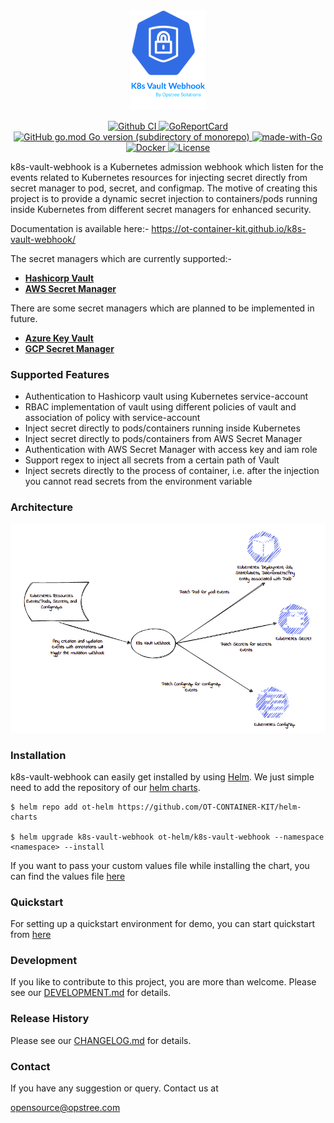 <div align="center">
    <img src="./static/k8s-vault-webhook-logo.svg" height="160" width="120">
</div>

<p align="center">
  <a href="https://github.com/OT-CONTAINER-KIT/k8s-vault-webhook">
    <img src="https://github.com/OT-CONTAINER-KIT/k8s-vault-webhook/workflows/CI%20Pipeline/badge.svg" alt="Github CI">
  </a>
  <a href="https://goreportcard.com/report/github.com/OT-CONTAINER-KIT/k8s-vault-webhook">
    <img src="https://goreportcard.com/badge/github.com/OT-CONTAINER-KIT/k8s-vault-webhook" alt="GoReportCard">
  </a>
  <a href="http://golang.org">
    <img src="https://img.shields.io/github/go-mod/go-version/OT-CONTAINER-KIT/k8s-vault-webhook" alt="GitHub go.mod Go version (subdirectory of monorepo)">
  </a>
  <a href="http://golang.org">
    <img src="https://img.shields.io/badge/Made%20with-Go-1f425f.svg" alt="made-with-Go">
  </a>
  <a href="https://quay.io/repository/opstree/k8s-vault-webhook">
    <img src="https://img.shields.io/badge/container-ready-green" alt="Docker">
  </a>
  <a href="https://github.com/OT-CONTAINER-KIT/k8s-vault-webhook/master/LICENSE">
    <img src="https://img.shields.io/badge/License-Apache%202.0-blue.svg" alt="License">
  </a>
</p>

k8s-vault-webhook is a Kubernetes admission webhook which listen for the events related to Kubernetes resources for injecting secret directly from secret manager to pod, secret, and configmap.
The motive of creating this project is to provide a dynamic secret injection to containers/pods running inside Kubernetes from different secret managers for enhanced security.

Documentation is available here:- https://ot-container-kit.github.io/k8s-vault-webhook/

The secret managers which are currently supported:-

- **[Hashicorp Vault](https://www.vaultproject.io/)**
- **[AWS Secret Manager](https://aws.amazon.com/secrets-manager/)**

There are some secret managers which are planned to be implemented in future.

- **[Azure Key Vault](https://azure.microsoft.com/en-in/services/key-vault/)**
- **[GCP Secret Manager](https://cloud.google.com/secret-manager)**

### Supported Features

- Authentication to Hashicorp vault using Kubernetes service-account
- RBAC implementation of vault using different policies of vault and association of policy with service-account
- Inject secret directly to pods/containers running inside Kubernetes
- Inject secret directly to pods/containers from AWS Secret Manager
- Authentication with AWS Secret Manager with access key and iam role
- Support regex to inject all secrets from a certain path of Vault
- Inject secrets directly to the process of container, i.e. after the injection you cannot read secrets from the environment variable

### Architecture

<div align="center">
    <img src="./static/k8s-vault-webhook-arc.png">
</div>

### Installation

k8s-vault-webhook can easily get installed by using [Helm](https://helm.sh/). We just simple need to add the repository of our [helm charts](https://github.com/OT-CONTAINER-KIT/helm-charts).

```shell
$ helm repo add ot-helm https://github.com/OT-CONTAINER-KIT/helm-charts

$ helm upgrade k8s-vault-webhook ot-helm/k8s-vault-webhook --namespace <namespace> --install
```

If you want to pass your custom values file while installing the chart, you can find the values file [here](https://github.com/OT-CONTAINER-KIT/helm-charts/blob/main/charts/k8s-vault-webhook/values.yaml)

### Quickstart

For setting up a quickstart environment for demo, you can start quickstart from [here](https://ot-container-kit.github.io/k8s-vault-webhook/)

### Development

If you like to contribute to this project, you are more than welcome. Please see our [DEVELOPMENT.md](./DEVELOPMENT.md) for details.

### Release History

Please see our [CHANGELOG.md](./CHANGELOG.md) for details.

### Contact

If you have any suggestion or query. Contact us at

[opensource@opstree.com](mailto:opensource@opstree.com)

